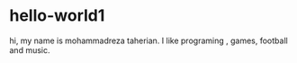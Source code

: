 # hello-world1
hi, my name is mohammadreza taherian.
I like programing , games, football and music.
